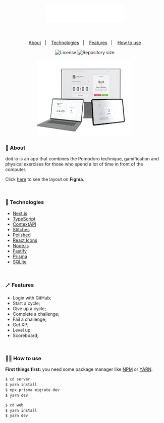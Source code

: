 <br>

<h1 align="center">
  <img alt="Doit.io logo" title="Move.it" src="web/public/icons/logo.svg" width="250px" />
</h1>

<br>

<p align="center">
  <a href="#-About">About</a>&nbsp;&nbsp;&nbsp;|&nbsp;&nbsp;&nbsp;
  <a href="#-Technologies">Technologies</a>&nbsp;&nbsp;&nbsp;|&nbsp;&nbsp;&nbsp;
  <a href="#-Features">Features</a>&nbsp;&nbsp;&nbsp;|&nbsp;&nbsp;&nbsp;
  <a href="#-How-to-use">How to use</a>
</p>

<p align="center">
  <img alt="License" src="https://img.shields.io/static/v1?label=license&message=MIT&color=000000&labelColor=1A1A1A">
  <img alt="Repository size" src="https://img.shields.io/github/repo-size/Almeida154/move.it?color=000000&labelColor=1A1A1A">
</p>

<p align="center">
  <img alt="Doit.io mockup" src=".github/move.it-mockup.png" width="60%">
</p>

### 🤳 About

doit.io is an app that combines the Pomodoro technique, gamification and physical exercises for those who spend a lot of time in front of the computer.

Click [here](<https://www.figma.com/file/paT0NeYPCMgsqOzrb2P4bJ/Move.it-2.0-(Copy)?node-id=160%3A2761&t=XwPQkkBJYUaKZmKK-1>) to see the layout on **Figma**.

<br>

### 🚀 Technologies

- [Next.js](https://nextjs.org/)
- [TypeScript](https://www.typescriptlang.org/)
- [ContextAPI](https://reactjs.org/docs/context.html)
- [Stitches](https://stitches.dev/)
- [Polished](https://polished.js.org/)
- [React Icons](https://react-icons.github.io/react-icons)
- [Node.js](https://nodejs.org/en/)
- [Fastify](https://www.fastify.io/)
- [Prisma](https://www.prisma.io/)
- [SQLite](https://www.sqlite.org/index.html)

<br>

### 🪄 Features

- Login with GitHub;
- Start a cycle;
- Give up a cycle;
- Complete a challenge;
- Fail a challenge;
- Get XP;
- Level up;
- Scoreboard;

<br>

### 🧑‍💻 How to use

**First things first:** you need some package manager like [NPM](https://www.npmjs.com/) or [YARN](https://classic.yarnpkg.com/lang/en/docs/install/#windows-stable).

```bash
$ cd server
$ yarn install
$ npx prisma migrate dev
$ yarn dev
```

```bash
$ cd web
$ yarn install
$ yarn dev
```

